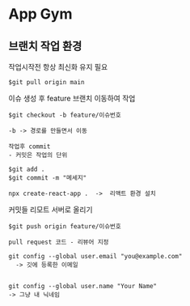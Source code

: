 # App Gym

## 브랜치 작업 환경

작업시작전 항상 최신화 유지 필요

```
$git pull origin main
```

이슈 생성 후 feature 브랜치 이동하여 작업

```
$git checkout -b feature/이슈번호

-b -> 경로를 만들면서 이동
```

```
작업후 commit
- 커밋은 작업의 단위
```

```
$git add .
$git commit -m "메세지"
```

```
npx create-react-app .  ->  리액트 환경 설치
```

커밋들 리모트 서버로 올리기

```
$git push origin feature/이슈번호
```

```
pull request 코드 - 리뷰어 지정

git config --global user.email "you@example.com"
  -> 깃에 등록한 이메일


git config --global user.name "Your Name"
-> 그냥 내 닉네임
```
